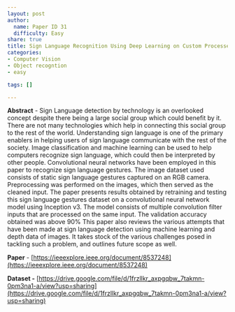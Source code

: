 ```yaml
---
layout: post
author:
  name: Paper ID 31
  difficulty: Easy
share: true
title: Sign Language Recognition Using Deep Learning on Custom Processed Static Gesture Images
categories:
- Computer Vision
- Object recogntion
- easy

tags: []

---
```

**Abstract** - Sign Language detection by technology is an overlooked concept despite there being a large social group which could benefit by it. There are not many technologies which help in connecting this social group to the rest of the world. Understanding sign language is one of the primary enablers in helping users of sign language communicate with the rest of the society. Image classification and machine learning can be used to help computers recognize sign language, which could then be interpreted by other people. Convolutional neural networks have been employed in this paper to recognize sign language gestures. The image dataset used consists of static sign language gestures captured on an RGB camera. Preprocessing was performed on the images, which then served as the cleaned input. The paper presents results obtained by retraining and testing this sign language gestures dataset on a convolutional neural network model using Inception v3. The model consists of multiple convolution filter inputs that are processed on the same input. The validation accuracy obtained was above 90% This paper also reviews the various attempts that have been made at sign language detection using machine learning and depth data of images. It takes stock of the various challenges posed in tackling such a problem, and outlines future scope as well.

**Paper** - [https://ieeexplore.ieee.org/document/8537248](https://ieeexplore.ieee.org/document/8537248)

**Dataset -** [https://drive.google.com/file/d/1frzllkr_axpgqbw_7takmn-0pm3na1-a/view?usp=sharing](https://drive.google.com/file/d/1frzllkr_axpgqbw_7takmn-0pm3na1-a/view?usp=sharing)
    